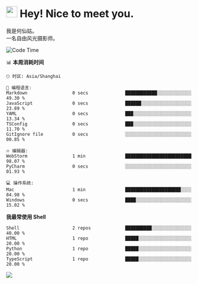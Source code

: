 <h1><img src="https://emojis.slackmojis.com/emojis/images/1531849430/4246/blob-sunglasses.gif?1531849430" width="30"/> Hey! Nice to meet you.</h1>

我是何仙姑。<br>
一名自由风光摄影师。<br>

<!--START_SECTION:waka-->
![Code Time](http://img.shields.io/badge/Code%20Time-10%20hrs%2039%20mins-blue)

📊 **本周消耗时间** 

```text
🕑︎ 时区: Asia/Shanghai

💬 编程语言: 
Markdown                 0 secs              ████████████░░░░░░░░░░░░░   49.30 % 
JavaScript               0 secs              ██████░░░░░░░░░░░░░░░░░░░   23.89 % 
YAML                     0 secs              ███░░░░░░░░░░░░░░░░░░░░░░   13.34 % 
TSConfig                 0 secs              ███░░░░░░░░░░░░░░░░░░░░░░   11.70 % 
GitIgnore file           0 secs              ░░░░░░░░░░░░░░░░░░░░░░░░░   00.85 % 

🔥 编辑器: 
WebStorm                 1 min               █████████████████████████   98.07 % 
PyCharm                  0 secs              ░░░░░░░░░░░░░░░░░░░░░░░░░   01.93 % 

💻 操作系统: 
Mac                      1 min               █████████████████████░░░░   84.98 % 
Windows                  0 secs              ████░░░░░░░░░░░░░░░░░░░░░   15.02 % 
```

**我最常使用 Shell** 

```text
Shell                    2 repos             ██████████░░░░░░░░░░░░░░░   40.00 % 
HTML                     1 repo              █████░░░░░░░░░░░░░░░░░░░░   20.00 % 
Python                   1 repo              █████░░░░░░░░░░░░░░░░░░░░   20.00 % 
TypeScript               1 repo              █████░░░░░░░░░░░░░░░░░░░░   20.00 % 
```




<!--END_SECTION:waka-->


![](https://komarev.com/ghpvc/?username=hexgu)
